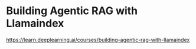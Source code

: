 # Building Agentic RAG with Llamaindex

https://learn.deeplearning.ai/courses/building-agentic-rag-with-llamaindex
